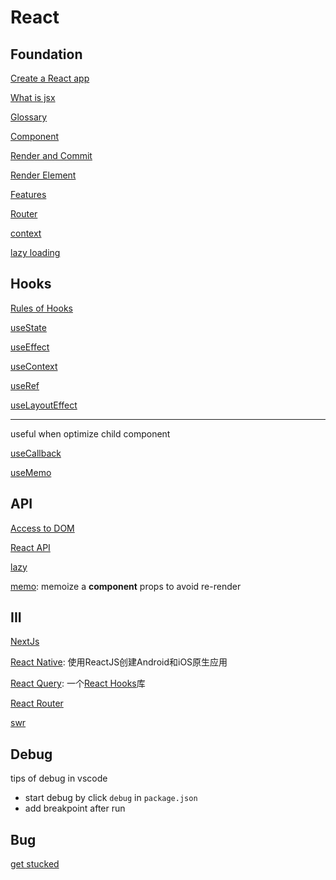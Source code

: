 # React

## Foundation

[Create a React app](react-create-app.md)

[What is jsx](react-jsx.md)

[Glossary](react-glossary.md)

[Component](react-component.md)

[Render and Commit](react-render-and-commit.md)

[Render Element](react-render-element.md)

[Features](react-features.md)

[Router](react-router.md)

[context](react-context.md)

[lazy loading](react-lazy-loading.md)

## Hooks

[Rules of Hooks](react-rules-of-hooks.md)

[useState](react-hooks-usestate.md)

[useEffect](react-hooks-useeffect.md)

[useContext](react-hooks-usecontext.md)

[useRef](react-hooks-useref.md)

[useLayoutEffect](react-hooks-uselayouteffect.md)

---

useful when optimize child component

[useCallback](react-hooks-usecallback.md)

[useMemo](react-hooks-usememo.md)

## API

[Access to DOM](react-api-refs.md)

[React API](react-api.md)

[lazy](react-api-lazy.md)

[memo](react-api-memo.md): memoize a **component** props to avoid re-render

## III

[NextJs](nextjs.md)

[React Native](react-native.md): 使用ReactJS创建Android和iOS原生应用

[React Query](react-query.md): 一个[React Hooks]()库

[React Router](react-router-dom.md)

[swr](react-swr.md)

## Debug

tips of debug in vscode

- start debug by click `debug` in `package.json`
- add breakpoint after run

## Bug

[get stucked](react-learn-from-problem.md)
